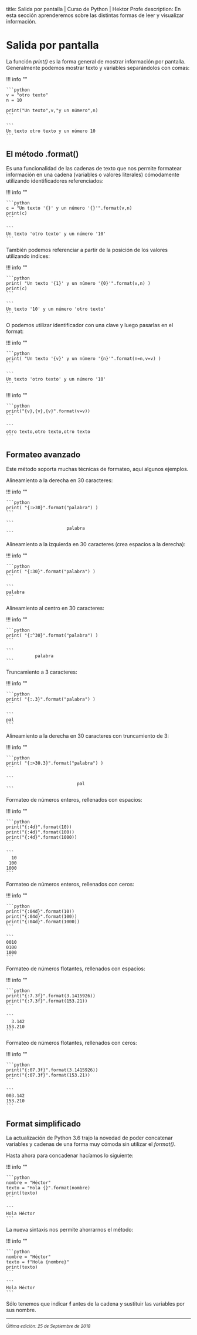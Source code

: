 title: Salida por pantalla | Curso de Python | Hektor Profe
description: En esta sección aprenderemos sobre las distintas formas de leer y visualizar información.

<style>

.admonition.note > .superfences-tabs > label:hover, .headerlink{
    color: #018dc5 !important;
}

.admonition.info{
    font-size: 100%;
}

.admonition.info label{
    font-size: 91%;
}

.admonition.note > .admonition-title {
    display: none;
}

</style>

# Salida por pantalla

La función *print()* es la forma general de mostrar información por pantalla. Generalmente podemos mostrar texto y variables separándolos con comas:

!!! info "" 
    
    ```python
    v = "otro texto"
    n = 10

    print("Un texto",v,"y un número",n)
    ```

    ```
    Un texto otro texto y un número 10
    ```
    
## El método .format()

Es una funcionalidad de las cadenas de texto que nos permite formatear información en una cadena (variables o valores literales) cómodamente utilizando identificadores referenciados:

!!! info "" 
    
    ```python
    c = "Un texto '{}' y un número '{}'".format(v,n)
    print(c)
    ```

    ```
    Un texto 'otro texto' y un número '10'
    ```

También podemos referenciar a partir de la posición de los valores utilizando índices:

!!! info "" 
    
    ```python
    print( "Un texto '{1}' y un número '{0}'".format(v,n) )
    print(c)
    ```

    ```
    Un texto '10' y un número 'otro texto'
    ```

O podemos utilizar identificador con una clave y luego pasarlas en el format:

!!! info "" 
    
    ```python
    print( "Un texto '{v}' y un número '{n}'".format(n=n,v=v) )
    ```

    ```
    Un texto 'otro texto' y un número '10'
    ```

!!! info "" 
    
    ```python
    print("{v},{v},{v}".format(v=v))
    ```

    ```
    otro texto,otro texto,otro texto
    ```

## Formateo avanzado

Este método soporta muchas técnicas de formateo, aquí algunos ejemplos.

Alineamiento a la derecha en 30 caracteres:

!!! info "" 
    
    ```python
    print( "{:>30}".format("palabra") )  
    ```

    ```
                           palabra
    ```

Alineamiento a la izquierda en 30 caracteres (crea espacios a la derecha):

!!! info "" 
    
    ```python
    print( "{:30}".format("palabra") )
    ```

    ```
    palabra                       
    ```
    
Alineamiento al centro en 30 caracteres:

!!! info "" 
    
    ```python
    print( "{:^30}".format("palabra") ) 
    ```

    ```
               palabra            
    ```         
        
Truncamiento a 3 caracteres:

!!! info "" 
    
    ```python
    print( "{:.3}".format("palabra") )  
    ```

    ```
    pal
    ```   

Alineamiento a la derecha en 30 caracteres con truncamiento de 3:

!!! info "" 
    
    ```python
    print( "{:>30.3}".format("palabra") )  
    ```

    ```
                               pal
    ```   

Formateo de números enteros, rellenados con espacios:

!!! info "" 
    
    ```python
    print("{:4d}".format(10))
    print("{:4d}".format(100))
    print("{:4d}".format(1000))
    ```

    ```
      10
     100
    1000
    ```   

Formateo de números enteros, rellenados con ceros:

!!! info "" 
    
    ```python
    print("{:04d}".format(10))
    print("{:04d}".format(100))
    print("{:04d}".format(1000))
    ```

    ```
    0010
    0100
    1000
    ```   

Formateo de números flotantes, rellenados con espacios:

!!! info "" 
    
    ```python
    print("{:7.3f}".format(3.1415926))
    print("{:7.3f}".format(153.21))
    ```

    ```
      3.142
    153.210
    ```   

Formateo de números flotantes, rellenados con ceros:

!!! info "" 
    
    ```python
    print("{:07.3f}".format(3.1415926))
    print("{:07.3f}".format(153.21))
    ```

    ```
    003.142
    153.210
    ```

## Format simplificado

La actualización de Python 3.6 trajo la novedad de poder concatenar variables y cadenas de una forma muy cómoda sin utilizar el *format()*.

Hasta ahora para concadenar hacíamos lo siguiente:

!!! info "" 
    
    ```python
    nombre = "Héctor"
    texto = "Hola {}".format(nombre)
    print(texto)
    ```

    ```
    Hola Héctor
    ```

La nueva sintaxis nos permite ahorrarnos el método:

!!! info "" 

    ```python
    nombre = "Héctor"
    texto = f"Hola {nombre}"
    print(texto)
    ```

    ```
    Hola Héctor
    ```

Sólo tenemos que indicar **f** antes de la cadena y sustituir las variables por sus nombre.

___
<small class="edited"><i>Última edición: 25 de Septiembre de 2018</i></small>